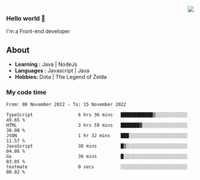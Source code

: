 <img align='right' src="https://github-readme-stats.vercel.app/api?username=jumodada&show_icons=true&theme=vue">

### Hello world 👋

I'm a Front-end developer 
    
## About
-  **Learning :** Java | NodeJs
-  **Languages :** Javascript | Java
-  **Hobbies:** Dota | The Legend of Zelda

### My code time

<!--START_SECTION:waka-->

```text
From: 08 November 2022 - To: 15 November 2022

TypeScript                 6 hrs 36 mins   ████████████▒░░░░░░░░░░░░   49.65 %
HTML                       3 hrs 59 mins   ███████▓░░░░░░░░░░░░░░░░░   30.00 %
JSON                       1 hr 32 mins    ███░░░░░░░░░░░░░░░░░░░░░░   11.57 %
JavaScript                 38 mins         █▒░░░░░░░░░░░░░░░░░░░░░░░   04.86 %
Go                         30 mins         █░░░░░░░░░░░░░░░░░░░░░░░░   03.85 %
textmate                   0 secs          ░░░░░░░░░░░░░░░░░░░░░░░░░   00.02 %
```

<!--END_SECTION:waka-->
